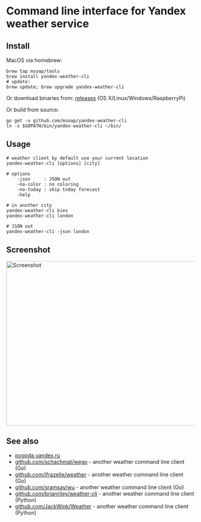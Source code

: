 Command line interface for Yandex weather service
=================================================

Install
-------------------

MacOS via homebrew:

    brew tap msoap/tools
    brew install yandex-weather-cli
    # update:
    brew update; brew upgrade yandex-weather-cli

Or download binaries from: [releases](https://github.com/msoap/yandex-weather-cli/releases) (OS X/Linux/Windows/RaspberryPi)

Or build from source:

    go get -u github.com/msoap/yandex-weather-cli
    ln -s $GOPATH/bin/yandex-weather-cli ~/bin/

Usage
-----

    # weather client by default use your current location
    yandex-weather-cli [options] [city]

    # options
        -json     : JSON out
        -no-color : no coloring
        -no-today : skip today forecast
        -help

    # in another city
    yandex-weather-cli kiev
    yandex-weather-cli london

    # JSON out
    yandex-weather-cli -json london

Screenshot
----------
<img src="https://raw.githubusercontent.com/msoap/yandex-weather-cli/misc/img/yandex-weather.go.2015-10-02.0.screenshot.png" align="center" alt="Screenshot" height="439" width="604">

See also
--------

  * [pogoda.yandex.ru](https://pogoda.yandex.ru/)
  * [github.com/schachmat/wego](https://github.com/schachmat/wego) - another weather command line client (Go)
  * [github.com/jfrazelle/weather](https://github.com/jfrazelle/weather) - another weather command line client (Go)
  * [github.com/sramsay/wu](https://github.com/sramsay/wu) - another weather command line client (Go)
  * [github.com/brianriley/weather-cli](https://github.com/brianriley/weather-cli) - another weather command line client (Python)
  * [github.com/JackWink/Weather](https://github.com/JackWink/Weather) - another weather command line client (Python)
